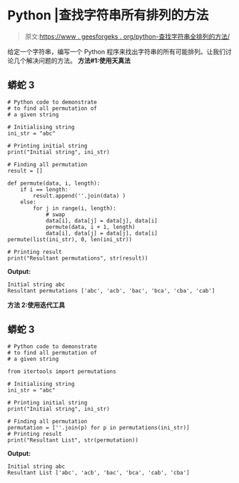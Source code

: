 # Python |查找字符串所有排列的方法

> 原文:[https://www . geesforgeks . org/python-查找字符串全排列的方法/](https://www.geeksforgeeks.org/python-ways-to-find-all-permutation-of-a-string/)

给定一个字符串，编写一个 Python 程序来找出字符串的所有可能排列。让我们讨论几个解决问题的方法。
**方法#1:使用天真法**

## 蟒蛇 3

```
# Python code to demonstrate
# to find all permutation of
# a given string

# Initialising string
ini_str = "abc"

# Printing initial string
print("Initial string", ini_str)

# Finding all permutation
result = []

def permute(data, i, length):
    if i == length:
        result.append(''.join(data) )
    else:
        for j in range(i, length):
            # swap
            data[i], data[j] = data[j], data[i]
            permute(data, i + 1, length)
            data[i], data[j] = data[j], data[i] 
permute(list(ini_str), 0, len(ini_str))

# Printing result
print("Resultant permutations", str(result))
```

**Output:** 

```
Initial string abc
Resultant permutations ['abc', 'acb', 'bac', 'bca', 'cba', 'cab']
```

**方法 2:使用迭代工具**

## 蟒蛇 3

```
# Python code to demonstrate
# to find all permutation of
# a given string

from itertools import permutations

# Initialising string
ini_str = "abc"

# Printing initial string
print("Initial string", ini_str)

# Finding all permutation
permutation = [''.join(p) for p in permutations(ini_str)]
# Printing result
print("Resultant List", str(permutation))
```

**Output:** 

```
Initial string abc
Resultant List ['abc', 'acb', 'bac', 'bca', 'cab', 'cba']
```
